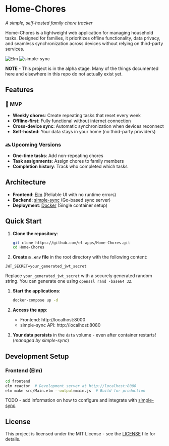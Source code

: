 # Home-Chores
*A simple, self-hosted family chore tracker*

Home-Chores is a lightweight web application for managing household tasks. Designed for families, it prioritizes offline functionality, data privacy, and seamless synchronization across devices without relying on third-party services.

![Elm](https://img.shields.io/badge/Elm-0.19.1-1293D8) ![simple-sync](https://img.shields.io/badge/simple--sync-Alpha-orange)

**NOTE** - This project is in the alpha stage. Many of the things documented here and elsewhere in this repo do not actually exist yet.

## Features

### 🎯 MVP
- **Weekly chores**: Create repeating tasks that reset every week
- **Offline-first**: Fully functional without internet connection
- **Cross-device sync**: Automatic synchronization when devices reconnect
- **Self-hosted**: Your data stays in your home (no third-party providers)

### 🔜 Upcoming Versions
- **One-time tasks**: Add non-repeating chores
- **Task assignments**: Assign chores to family members
- **Completion history**: Track who completed which tasks

## Architecture

- **Frontend**: [Elm](https://elm-lang.org/) (Reliable UI with no runtime errors)
- **Backend**: [simple-sync](https://github.com/kwila-cloud/simple-sync) (Go-based sync server)
- **Deployment**: [Docker](https://www.docker.com/) (Single container setup)

## Quick Start

1. **Clone the repository**:
   ```bash
   git clone https://github.com/el-apps/Home-Chores.git
   cd Home-Chores
   ```
1.  **Create a `.env` file** in the root directory with the following content:
   ```
   JWT_SECRET=your_generated_jwt_secret
   ```
   Replace `your_generated_jwt_secret` with a securely generated random string. You can generate one using `openssl rand -base64 32`.
1. **Start the applications**:
   ```bash
   docker-compose up -d
   ```
1. **Access the app**:
   - Frontend: http://localhost:8000
   - simple-sync API: http://localhost:8080

1. **Your data persists** in the `data` volume - even after container restarts! (*managed by simple-sync*)

## Development Setup

### Frontend (Elm)
```bash
cd frontend
elm reactor  # Development server at http://localhost:8000
elm make src/Main.elm --output=main.js  # Build for production
```
TODO - add information on how to configure and integrate with [simple-sync](https://github.com/kwila-cloud/simple-sync).

## License

This project is licensed under the MIT License - see the [LICENSE](LICENSE) file for details.
